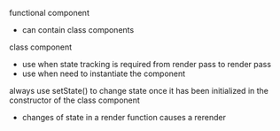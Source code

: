 functional component
- can contain class components

class component
- use when state tracking is required from render pass to render pass
- use when need to instantiate the component

always use setState() to change state once it has been initialized in the constructor of the class component
- changes of state in a render function causes a rerender
